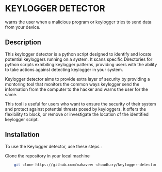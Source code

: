 
# KEYLOGGER DETECTOR 

warns the user when a malicious program or keylogger tries to send data from your device.

## Description 

This keylogger detector is a python script designed to identify and locate potential keyloggers running on a system. It scans specific Directories for python scripts exhibiting keylogger patterns, providing users with the ability to take actions against detecting keylogger in your system. 

Keylogger detector aims to provide extra layer of security by providing a montoring tool that monitors the common ways keylogger send the information from the computer to the hacker and warns the user for the same. 

This tool is useful for users who want to ensure the security of their system and protect against potential threats posed by keyloggers. 
It offers the flexibility to block, or remove or investigate the location of the identified keylogger script. 


## Installation 

To use the Keylogger detector, use these steps : 

Clone the repository in your local machine 

  ```bash
      git clone https://github.com/mahaveer-choudhary/keylogger-detector

